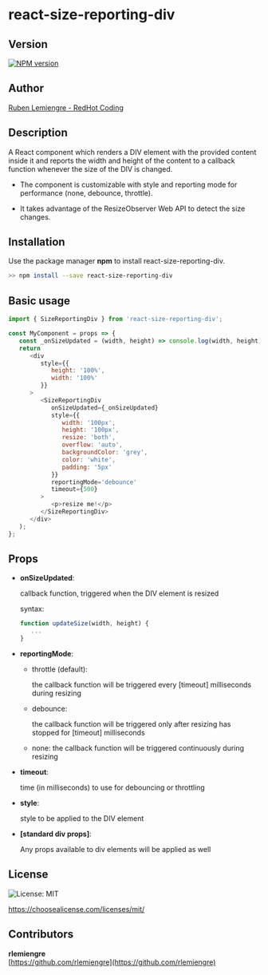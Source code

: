 # react-size-reporting-div

## Version

[![NPM version](https://img.shields.io/npm/v/react-size-reporting-div.svg?style=popout-square)](https://www.npmjs.com/package/react-size-reporting-div)

## Author

[Ruben Lemiengre - RedHot Coding](https://redhotcoding.com)

## Description

A React component which renders a DIV element with the provided content inside it and reports the width and height of the content to a callback function whenever the size of the DIV is changed.

-  The component is customizable with style and reporting mode for performance (none, debounce, throttle).

-  It takes advantage of the ResizeObserver Web API to detect the size changes.

## Installation

Use the package manager **npm** to install react-size-reporting-div.

```bash
>> npm install --save react-size-reporting-div
```

## Basic usage

```js
import { SizeReportingDiv } from 'react-size-reporting-div';

const MyComponent = props => {
   const _onSizeUpdated = (width, height) => console.log(width, height);
   return 
      <div
         style={{
            height: '100%',
            width: '100%'
         }}
      >
         <SizeReportingDiv
            onSizeUpdated={_onSizeUpdated}
            style={{
               width: '100px',
               height: '100px',
               resize: 'both',
               overflow: 'auto',
               backgroundColor: 'grey',
               color: 'white',
               padding: '5px'
            }}
            reportingMode='debounce'
            timeout={500}
         >
            <p>resize me!</p>
         </SizeReportingDiv>
      </div>
   );
};
```

## Props

-  **onSizeUpdated**:

   callback function, triggered when the DIV element is resized

   syntax:

   ```js
   function updateSize(width, height) {
      ...
   }
   ```

-  **reportingMode**:

   -  throttle (default):

      the callback function will be triggered every [timeout] milliseconds during resizing

   -  debounce:

      the callback function will be triggered only after resizing has stopped for [timeout] milliseconds

   -  none:
      the callback function will be triggered continuously during resizing

-  **timeout**:

   time (in milliseconds) to use for debouncing or throttling

-  **style**:

   style to be applied to the DIV element

-  **[standard div props]**:

   Any props available to div elements will be applied as well

## License

![License: MIT](https://img.shields.io/badge/License-MIT-yellow.svg)

https://choosealicense.com/licenses/mit/

## Contributors

**rlemiengre**  
[https://github.com/rlemiengre](https://github.com/rlemiengre)
